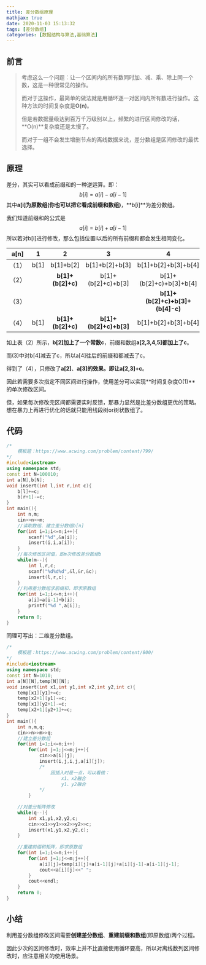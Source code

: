 ```yaml
---
title: 差分数组原理
mathjax: true
date: 2020-11-03 15:13:32
tags: [差分数组]
categories: [数据结构与算法,基础算法]
---
```


## 前言

> 考虑这么一个问题：让一个区间内的所有数同时加、减、乘、除上同一个数，这是一种很常见的操作。
>
> 而对于这操作，最简单的做法就是用循环逐一对区间内所有数进行操作。这种方法的时间复杂度是**O(n)**。
>
> 但是若数据量级达到百万千万级别以上，频繁的进行区间修改的话，**O(n)**复杂度还是太慢了。
>
> 而对于一组不会发生增删节点的离线数据来说，差分数组是区间修改的最优选择。

<!--more-->

## 原理

差分，其实可以看成前缀和的一种逆运算。即：
$$
b[i]=a[i]-a[i-1]
$$
其中**a[i]**为原数组**(你也可以把它看成前缀和数组)**，**b[i]**为差分数组。

我们知道前缀和的公式是
$$
a[i]=b[i]+a[i-1]
$$
所以若对b[i]进行修改，那么包括位置i以后的所有前缀和都会发生相同变化。

| a[n]  |  1   |         2         |           3            |                4                |                5                 |
| :---: | :--: | :---------------: | :--------------------: | :-----------------------------: | :------------------------------: |
| （1） | b[1] |     b[1]+b[2]     |     b[1]+b[2]+b[3]     |       b[1]+b[2]+b[3]+b[4]       |     b[1]+b[2]+b[3]+b[4]+b[5]     |
| （2） |      | **b[1]+(b[2]+c)** |   b[1]+(b[2]+c)+b[3]   |     b[1]+(b[2]+c)+b[3]+b[4]     |   b[1]+(b[2]+c)+b[3]+b[4]+b[5]   |
| （3） |      |                   |                        | **b[1]+(b[2]+c)+b[3]+(b[4]-c)** | b[1]+(b[2]+c)+b[3]+(b[4]-c)+b[5] |
| （4） | b[1] | **b[1]+(b[2]+c)** | **b[1]+(b[2]+c)+b[3]** |       b[1]+b[2]+b[3]+b[4]       |     b[1]+b[2]+b[3]+b[4]+b[5]     |

如上表（2）所示，**b[2]**加上了一个常数**c**，前缀和数组**a[2,3,4,5]**都加上了**c**。

而(3)中对b[4]减去了c，所以a[4]往后的前缀和都减去了c。

得到了（4），只修改了**a[2]**、**a[3]**的效果。即让**a[2,3]+c**。

因此若需要多次指定不同区间进行操作，使用差分可以实现**时间复杂度O(1)**的单次修改区间。

但，如果每次修改完区间都需要实时反馈，那暴力显然是比差分数组更优的策略。想在暴力上再进行优化的话就只能用线段树or树状数组了。

## 代码

```c++
/*
	模板题：https://www.acwing.com/problem/content/799/
*/
#include<iostream>
using namespace std;
const int N=100010;
int a[N],b[N];
void insert(int l,int r,int c){
	b[l]+=c;
	b[r+1]-=c;
}
int main(){
	int n,m;
	cin>>n>>m;
	//读取数组、建立差分数组b[n] 
	for(int i=1;i<=n;i++){
		scanf("%d",&a[i]);
		insert(i,i,a[i]);
	}
	//每次修改区间值，即m次修改差分数组b 
	while(m--){
		int l,r,c;
		scanf("%d%d%d",&l,&r,&c);
		insert(l,r,c);
	}
	//利用差分数组求前缀和，即求原数组 
	for(int i=1;i<=n;i++){
		a[i]=a[i-1]+b[i];
		printf("%d ",a[i]);
	}
	return 0;
}
```

同理可写出：二维差分数组。

```c++
/*
	模板题：https://www.acwing.com/problem/content/800/
*/
#include<iostream>
using namespace std;
const int N=1010;
int a[N][N],temp[N][N]; 
void insert(int x1,int y1,int x2,int y2,int c){
	temp[x1][y1]+=c;
	temp[x2+1][y1]-=c;
	temp[x1][y2+1]-=c;
	temp[x2+1][y2+1]+=c;
}
int main(){
	int n,m,q;
	cin>>n>>m>>q;
	//建立差分数组 
	for(int i=1;i<=n;i++)
		for(int j=1;j<=m;j++){
			cin>>a[i][j];
			insert(i,j,i,j,a[i][j]);
			/*
				因插入时是一点，可以看做：
					x1、x2融合 
					y1、y2融合 
			*/ 
		}
	
	//对差分矩阵修改 
	while(q--){
		int x1,y1,x2,y2,c;
		cin>>x1>>y1>>x2>>y2>>c;
		insert(x1,y1,x2,y2,c); 
	}
	
	//重建前缀和矩阵，即求原数组 
	for(int i=1;i<=n;i++){ 
		for(int j=1;j<=m;j++){
			a[i][j]=temp[i][j]+a[i-1][j]+a[i][j-1]-a[i-1][j-1];
			cout<<a[i][j]<<" ";
		}
		cout<<endl; 
	} 
	return 0;
}
```

## 小结

利用差分数组修改区间需要**创建差分数组**、**重建前缀和数组**(即原数组)两个过程。

因此少次的区间修改时，效率上并不比直接使用循环要高，所以对离线数列区间修改时，应注意相关的使用场景。